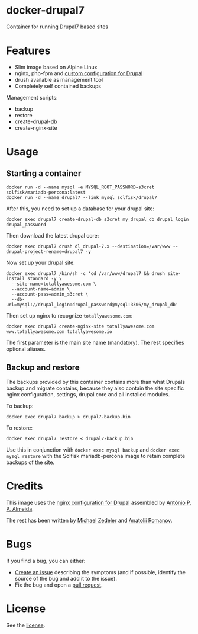 # docker-drupal7

Container for running Drupal7 based sites

# Features

 * Slim image based on Alpine Linux
 * nginx, php-fpm and [custom configuration for Drupal](https://github.com/perusio/drupal-with-nginx)
 * drush available as management tool
 * Completely self contained backups

Management scripts:

 * backup
 * restore
 * create-drupal-db
 * create-nginx-site

# Usage

## Starting a container

    docker run -d --name mysql -e MYSQL_ROOT_PASSWORD=s3cret solfisk/mariadb-percona:latest
    docker run -d --name drupal7 --link mysql solfisk/drupal7

After this, you need to set up a database for your drupal site:

    docker exec drupal7 create-drupal-db s3cret my_drupal_db drupal_login drupal_password

Then download the latest drupal core:

    docker exec drupal7 drush dl drupal-7.x --destination=/var/www --drupal-project-rename=drupal7 -y
    
Now set up your drupal site:

    docker exec drupal7 /bin/sh -c 'cd /var/www/drupal7 && drush site-install standard -y \
      --site-name=totallyawesome.com \
      --account-name=admin \
      --account-pass=admin_s3cret \
      --db-url=mysql://drupal_login:drupal_password@mysql:3306/my_drupal_db'

Then set up nginx to recognize `totallyawesome.com`:

    docker exec drupal7 create-nginx-site totallyawesome.com www.totallyawesome.com totallyawesome.io

The first parameter is the main site name (mandatory). The rest specifies optional aliases.

## Backup and restore

The backups provided by this container contains more than what Drupals backup and migrate contains, because they also contain the site specific nginx configuration, settings, drupal core and all installed modules.

To backup:

    docker exec drupal7 backup > drupal7-backup.bin

To restore:

    docker exec drupal7 restore < drupal7-backup.bin

Use this in conjunction with `docker exec mysql backup` and `docker exec mysql restore` with the Solfisk mariadb-percona image to retain complete backups of the site.

# Credits

This image uses the [nginx configuration for Drupal](https://github.com/perusio/drupal-with-nginx) assembled by [António P. P. Almeida](https://github.com/perusio).

The rest has been written by [Michael Zedeler](https://github.com/mzedeler) and [Anatolii Romanov](https://github.com/vodolaz095).

# Bugs

If you find a bug, you can either:

 * [Create an issue](https://github.com/Solfisk/docker-drupal7/issues) describing the symptoms (and if possible, identify the source of the bug and add it to the issue).
 * Fix the bug and open a [pull request](https://github.com/Solfisk/docker-drupal7/pulls).

# License

See the [license](LICENSE).
